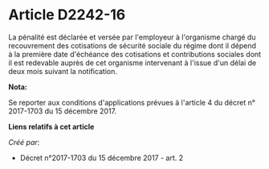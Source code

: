 # Article D2242-16

La pénalité est déclarée et versée par l'employeur à l'organisme chargé du recouvrement des cotisations de sécurité sociale
du régime dont il dépend à la première date d'échéance des cotisations et contributions sociales dont il est redevable auprès
de cet organisme intervenant à l'issue d'un délai de deux mois suivant la notification.

**Nota:**

Se reporter aux conditions d'applications prévues à l'article 4 du décret n° 2017-1703 du 15 décembre 2017.

**Liens relatifs à cet article**

_Créé par_:

  - Décret n°2017-1703 du 15 décembre 2017 - art. 2
